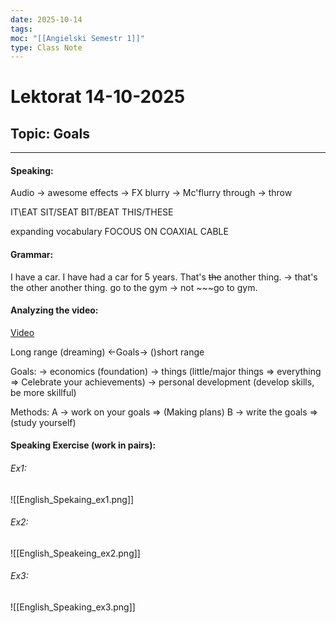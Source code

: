 ```yaml
---
date: 2025-10-14
tags:
moc: "[[Angielski Semestr 1]]"
type: Class Note
---
```


# Lektorat 14-10-2025

## Topic: Goals

---

#### Speaking:
Audio -> awesome
effects -> FX
blurry -> Mc'flurry
through -> throw

IT\EAT
SIT/SEAT
BIT/BEAT
THIS/THESE

expanding vocabulary
FOCOUS ON
COAXIAL CABLE
#### Grammar:
I have a car.
I have had a car for 5 years.
That's ~~the~~ another thing. -> that's the other another thing.
go to the gym -> not ~~~go to gym.


#### Analyzing the video:
[Video](https://www.youtube.com/watch?v=uojn8bAUgyM)

Long range (dreaming) <-Goals-> ()short range

Goals:
-> economics (foundation)
-> things (little/major things => everything => Celebrate your achievements)
-> personal development (develop skills, be more skillful)

Methods:
A -> work on your goals => (Making plans)
B -> write the goals => (study yourself)

#### Speaking Exercise (work in pairs):
###### Ex1:
![[English_Spekaing_ex1.png]]
###### Ex2:
![[English_Speakeing_ex2.png]]
###### Ex3:
![[English_Speaking_ex3.png]]